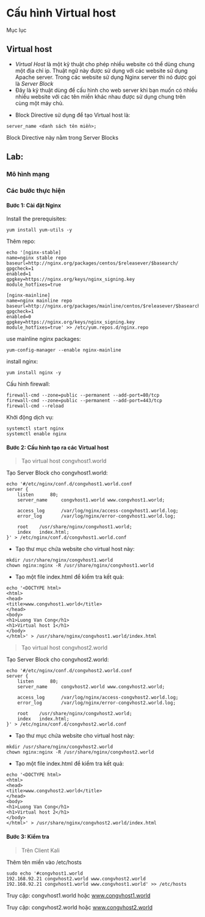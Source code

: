 # Cấu hình Virtual host

Mục lục


## Virtual host

+ *Virtual Host* là một kỹ thuật cho phép nhiều website có thể dùng chung một địa chỉ ip. Thuật ngữ này được sử dụng với các website sử dụng Apache server. Trong các website sử dụng Nginx server thì nó được gọi là *Server Block*
+ Đây là kỹ thuật dùng để cấu hình cho web server khi bạn muốn có nhiều nhiều website với các tên miền khác nhau được sử dụng chung trên cùng một máy chủ.

- Block Directive sử dụng để tạo Virtual host là:
```
server_name <danh sách tên miền>;
```
Block Directive này nằm trong Server Blocks
## Lab:

### Mô hình mạng


### Các bước thực hiện

#### Bước 1: Cài đặt Nginx

Install the prerequisites:
```
yum install yum-utils -y
```
Thêm repo:

```
echo '[nginx-stable]
name=nginx stable repo
baseurl=http://nginx.org/packages/centos/$releasever/$basearch/
gpgcheck=1
enabled=1
gpgkey=https://nginx.org/keys/nginx_signing.key
module_hotfixes=true

[nginx-mainline]
name=nginx mainline repo
baseurl=http://nginx.org/packages/mainline/centos/$releasever/$basearch/
gpgcheck=1
enabled=0
gpgkey=https://nginx.org/keys/nginx_signing.key
module_hotfixes=true' >> /etc/yum.repos.d/nginx.repo
```
use mainline nginx packages:
```
yum-config-manager --enable nginx-mainline
```
install nginx:
```
yum install nginx -y
```

Cấu hình firewall:
```
firewall-cmd --zone=public --permanent --add-port=80/tcp
firewall-cmd --zone=public --permanent --add-port=443/tcp
firewall-cmd --reload
```
Khởi động dịch vụ:
```
systemctl start nginx
systemctl enable nginx
```

#### Bước 2: Cấu hình tạo ra các Virtual host

> Tạo virtual host congvhost1.world

Tạo Server Block cho congvhost1.world:
```
echo '#/etc/nginx/conf.d/congvhost1.world.conf
server {
    listen      80;
    server_name     congvhost1.world www.congvhost1.world;

    access_log      /var/log/nginx/access-congvhost1.world.log;
    error_log       /var/log/nginx/error-congvhost1.world.log;

    root    /usr/share/nginx/congvhost1.world;
    index   index.html;
}' > /etc/nginx/conf.d/congvhost1.world.conf
```
- Tạo thư mục chứa website cho virtual host này:
```
mkdir /usr/share/nginx/congvhost1.world
chown nginx:nginx -R /usr/share/nginx/congvhost1.world
```
- Tạo một file index.html để kiểm tra kết quả:
```
echo '<DOCTYPE html>
<html>
<head>
<title>www.congvhost1.world</title>
</head>
<body>
<h1>Luong Van Cong</h1>
<h1>Virtual host 1</h1>
</body>
</html>' > /usr/share/nginx/congvhost1.world/index.html
```

> Tạo virtual host congvhost2.world

Tạo Server Block cho congvhost2.world:
```
echo '#/etc/nginx/conf.d/congvhost2.world.conf
server {
    listen      80;
    server_name     congvhost2.world www.congvhost2.world;

    access_log      /var/log/nginx/access-congvhost2.world.log;
    error_log       /var/log/nginx/error-congvhost2.world.log;

    root    /usr/share/nginx/congvhost2.world;
    index   index.html;
}' > /etc/nginx/conf.d/congvhost2.world.conf
```
- Tạo thư mục chứa website cho virtual host này:
```
mkdir /usr/share/nginx/congvhost2.world
chown nginx:nginx -R /usr/share/nginx/congvhost2.world
```
- Tạo một file index.html để kiểm tra kết quả:
```
echo '<DOCTYPE html>
<html>
<head>
<title>www.congvhost2.world</title>
</head>
<body>
<h1>Luong Van Cong</h1>
<h1>Virtual host 2</h1>
</body>
</html>' > /usr/share/nginx/congvhost2.world/index.html
```
#### Bước 3: Kiểm tra
> Trên Client Kali

Thêm tên miền vào /etc/hosts
```
sudo echo '#congvhost1.world
192.168.92.21 congvhost2.world www.congvhost2.world
192.168.92.21 congvhost1.world www.congvhost1.world' >> /etc/hosts
```

Truy cập: congvhost1.world hoặc www.congvhost1.world



Truy cập: congvhost2.world hoặc www.congvhost2.world
